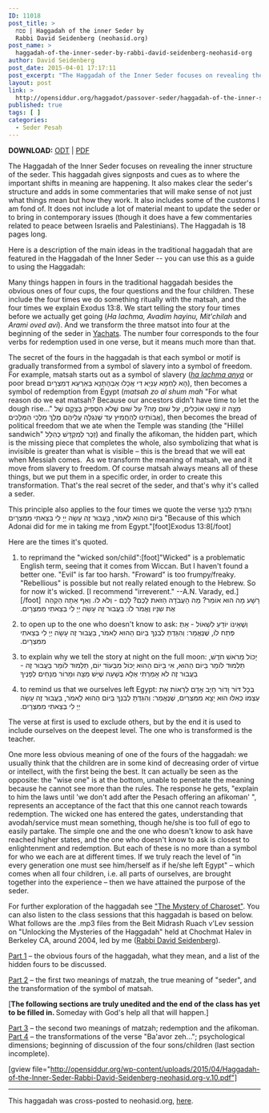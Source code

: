 ```yaml
---
ID: 11018
post_title: >
  פסח | Haggadah of the inner Seder by
  Rabbi David Seidenberg (neohasid.org)
post_name: >
  haggadah-of-the-inner-seder-by-rabbi-david-seidenberg-neohasid-org
author: David Seidenberg
post_date: 2015-04-01 17:17:11
post_excerpt: "The Haggadah of the Inner Seder focuses on revealing the inner structure of the seder. This haggadah gives signposts and cues as to where the important shifts in meaning are happening. It also makes clear the seder's structure and adds in some commentaries that will make sense of not just what things mean but how they work. It also includes some of the customs I am fond of. It does not include a lot of material meant to update the seder or to bring in contemporary issues (though it does have a few commentaries related to peace between Israelis and Palestinians). The Haggadah is 18 pages long."
layout: post
link: >
  http://opensiddur.org/haggadot/passover-seder/haggadah-of-the-inner-seder-by-rabbi-david-seidenberg-neohasid-org/
published: true
tags: [ ]
categories:
  - Seder Pesaḥ
---
```

<strong>DOWNLOAD:</strong> <a href="http://opensiddur.org/wp-content/uploads/2015/04/Haggadah-of-the-Inner-Seder-Rabbi-David-Seidenberg-neohasid.org-v.10.odt">ODT</a> | <a href="http://opensiddur.org/wp-content/uploads/2015/04/Haggadah-of-the-Inner-Seder-Rabbi-David-Seidenberg-neohasid.org-v.10.pdf">PDF</a>

<div class="english">

The Haggadah of the Inner Seder focuses on revealing the inner structure of the seder. This haggadah gives signposts and cues as to where the important shifts in meaning are happening. It also makes clear the seder's structure and adds in some commentaries that will make sense of not just what things mean but how they work. It also includes some of the customs I am fond of. It does not include a lot of material meant to update the seder or to bring in contemporary issues (though it does have a few commentaries related to peace between Israelis and Palestinians). The Haggadah is 18 pages long.

Here is a description of the main ideas in the traditional haggadah that are featured in the Haggadah of the Inner Seder -- you can use this as a guide to using the Haggadah:

Many things happen in fours in the traditional haggadah besides the obvious ones of four cups, the four questions and the four children. These include the four times we do something ritually with the matsah, and the four times we explain Exodus 13:8. We start telling the story four times before we actually get going (<em>Ha lachma, Avadim hayinu, Mit'chilah</em> and <em>Arami oved avi</em>). And we transform the three matsot into four at the beginning of the seder in <a href="/torah/yachats_generosity/">Yachats</a>. The number four corresponds to the four verbs for redemption used in one verse, but it means much more than that. 

The secret of the fours in the haggadah is that each symbol or motif is gradually transformed from a symbol of slavery into a symbol of freedom. For example, matsah starts out as a symbol of slavery (<a href="http://neohasid.org/torah/yachats_generosity/"><em>ha lachma anya</em></a> or poor bread <span class="hebrew">הָא לַחְמָא עַנְיָא דִי אֲכָלוּ אַבְהָתָנָא בְּאַרְעָא דְמִצְרָיִם</span>), then becomes a symbol of redemption from Egypt  (<em>matsah zo al shum mah</em> "For what reason do we eat matsah? Because our ancestors didn't have time to let the dough rise..." <span class="hebrew">מַצָּה זוֹ שֶׁאָנוּ אוֹכְלִים, עַל שׁוּם מָה? עַל שׁוּם שֶׁלֹא הִסְפִּיק בְּצֵקָם שֶׁל אֲבוֹתֵינוּ לְהַחֲמִיץ עַד שֶׁנִּגְלָה עֲלֵיהֶם מֶלֶךְ מַלְכֵי הַמְּלָכִים</span>), then becomes the bread of political freedom that we ate when the Temple was standing (the "Hillel sandwich" <span class="hebrew">זֵכֶר לְמִקְדָּשׁ כְּהִלֵּל</span>) and finally the afikoman, the hidden part, which is the missing piece that completes the whole, also symbolizing that what is invisible is greater than what is visible – this is the bread that we will eat when Messiah comes. &nbsp;As we transform the meaning of matsah, we and it move from slavery to freedom. Of course matsah always means all of these things, but we put them in a specific order, in order to create this transformation.&nbsp;That's the real secret of the seder, and that's why it's called a seder.

This principle also applies to the four times we quote the verse <span class="hebrew">וְהִגַּדְתָּ לְבִנְךָ בַּיוֹם הַהוּא לֵאמֹר, בַּעֲבוּר זֶה עָשָׂה יְיָ לִי בְּצֵאתִי מִמִּצְרָיִם </span> "Because of this which Adonai did for me in taking me from Egypt."[foot]Exodus 13:8[/foot]

Here are the times it's quoted.

1) to reprimand the "wicked son/child":[foot]"Wicked" is a problematic English term, seeing that it comes from Wiccan. But I haven't found a better one. "Evil" is far too harsh. "Froward" is too frumpy/freaky. "Rebellious" is possible but not really related enough to the Hebrew. So for now it's wicked. [I recommend "irreverent."
 --A.N. Varady, ed.] [/foot]&nbsp;
<span class="hebrew">רָשָׁע מָה הוּא אוֹמֵר? מָה הָעֲבֹדָה הַזֹּאת לָכֶם? לָכֶם - וְלֹא לוֹ. וְאַף אַתָּה הַקְהֵה אֶת שִנָּיו וֶאֱמֹר לוֹ: בַּעֲבוּר זֶה עָשָׂה יְיָ לִי בְּצֵאתִי מִמִּצְרָיִם.‏</span>

2) to open up to the one who doesn't know to ask:
<span class="hebrew">וְשֶׁאֵינוֹ יוֹדֵעַ לִשְׁאוֹל - אַתְּ פְּתַח לוֹ, שֶׁנֶּאֱמַר: וְהִגַּדְתָּ לְבִנְךָ בַּיוֹם הַהוּא לֵאמֹר, בַּעֲבוּר זֶה עָשָׂה יְיָ לִי בְּצֵאתִי מִמִּצְרָיִם.‏</span>

3) to explain why we tell the story at night on the full moon:
<span class="hebrew">יָכוֹל מֵרֹאשׁ חֹדֶשׁ, תַּלְמוּד לוֹמַר בַּיוֹם הַהוּא, אִי בַּיוֹם הַהוּא יָכוֹל מִבְּעוֹד יוֹם, תַּלְמוּד לוֹמַר בַּעֲבוּר זֶה - בַּעֲבוּר זֶה לֹא אָמַרְתִּי אֶלָא בְּשָׁעָה שֶׁיֵּשׁ מַצָּה וּמָרוֹר מֻנָּחִים לְפָנֶיךָ‏</span>

4) to remind us that we ourselves left Egypt:
<span class="hebrew">בְּכָל דּוֹר וָדוֹר חַיָּב אָדָם לִרְאוֹת אֶת עַצְמוֹ כְּאִלּוּ הוּא יָצָא מִמִּצְרַיִם, שֶׁנֶּאֱמַר: וְהִגַּדְתָּ לְבִנְךָ בַּיוֹם הַהוּא לֵאמֹר, בַּעֲבוּר זֶה עָשָׂה יְיָ לִי בְּצֵאתִי מִמִּצְרָיִם.‏</span>

The verse at first is used to exclude others, but by the end it is used to include ourselves on the deepest level. The one who is transformed is the teacher.

One more less obvious meaning of one of the fours of the haggadah: we usually think that the children are in some kind of decreasing order of virtue or intellect, with the first being the best. It can actually be seen as the opposite: the "wise one" is at the bottom, unable to penetrate the meaning because he cannot see more than the rules. The response he gets, "explain to him the laws until 'we don't add after the Pesach offering an afikoman' ", represents an acceptance of the fact that this one cannot reach towards redemption. The wicked one has entered the gates, understanding that avodah/service must mean something, though he/she is too full of ego to easily partake. The simple one and the one who doesn't know to ask have reached higher states, and the one who doesn't know to ask is closest to enlightenment and redemption. But each of these is no more than a symbol for who we each are at different times. If we truly reach the level of "in every generation one must see him/herself as if he/she left Egypt" – which comes when all four children, i.e. all parts of ourselves, are brought together into the experience – then we have attained the purpose of the seder.

For further exploration of the haggadah see <a href="http://neohasid.org/torah/mystery_of_charoset">"The Mystery of Charoset"</a>. You can also listen to the class sessions that this haggadah is based on below. What follows are the .mp3 files from the Beit Midrash Ruach v'Lev session on "Unlocking the Mysteries of the Haggadah" held at Chochmat Halev in Berkeley CA, around 2004, led by me (<a href="http://neohasid.org/about/teaching/">Rabbi David Seidenberg</a>).

<p><a href="http://neohasid.org/audio/classes/unlocking part1.mp3"><u>Part 1</u></a> – the obvious fours of the haggadah, what they mean, and a list of the hidden fours to be discussed.</p><p>
<a href="http://neohasid.org/audio/classes/unlocking part2.mp3"><u>Part 2</u></a> – the first two meanings of matzah, the true meaning of "seder", and the transformation of the symbol of matsah.</p>
<p>[<strong>The following sections are truly unedited and the end of the class has yet to be filled in. </strong>Someday with God's help all that will happen.]
<p><a href="http://neohasid.org/audio/classes/unlocking part3.mp3"><u>Part 3</u></a> – the second two meanings of matzah; redemption and the afikoman.
<a href="http://neohasid.org/audio/classes/unlocking part4.mp3"><u>Part 4</u></a> – the transformations of the verse "Ba'avor zeh..."; psychological dimensions; beginning of discussion of the four sons/children (last section incomplete).

</div>

[gview file="http://opensiddur.org/wp-content/uploads/2015/04/Haggadah-of-the-Inner-Seder-Rabbi-David-Seidenberg-neohasid.org-v.10.pdf"]

<hr />
This haggadah was cross-posted to neohasid.org, <a href="http://neohasid.org/zman/pesach/InnerSeder/">here</a>.